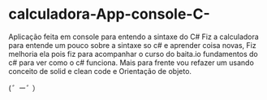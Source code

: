 # calculadora-App-console-C-

Aplicação feita em console para entendo a sintaxe do C#
Fiz a calculadora para entende um pouco sobre a sintaxe so c# e aprender coisa novas,
Fiz melhoria ela pois fiz para acompanhar o curso do baita.io fundamentos do c# para ver como o c# funciona.
Mais para frente vou refazer um usando conceito de solid e clean code e Orientação de objeto.

(_゜ー゜_）
